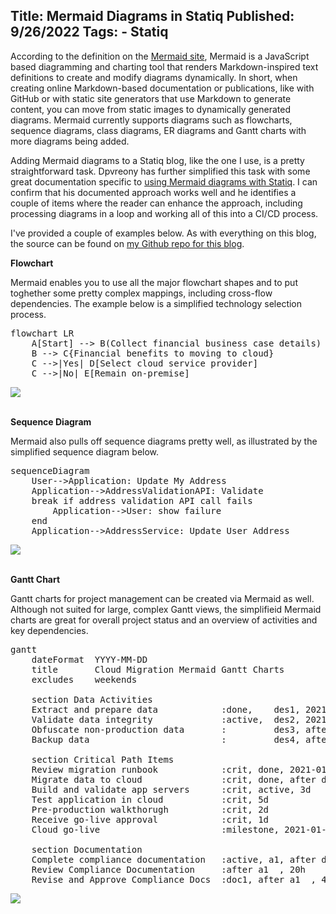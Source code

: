 Title: Mermaid Diagrams in Statiq
Published: 9/26/2022
Tags:
    - Statiq
---
According to the definition on the [Mermaid site](https://mermaid-js.github.io/mermaid/#/README), Mermaid is a JavaScript based diagramming and charting tool that renders Markdown-inspired text definitions to create and modify diagrams dynamically. In short, when creating online Markdown-based documentation or publications, like with GitHub or with static site generators that use Markdown to generate content, you can move from static images to dynamically generated diagrams. Mermaid currently supports diagrams such as flowcharts, sequence diagrams, class diagrams, ER diagrams and Gantt charts with more diagrams being added.

Adding Mermaid diagrams to a Statiq blog, like the one I use, is a pretty straightforward task. Dpvreony has further simplified this task with some great documentation specific to [using Mermaid diagrams with Statiq](https://www.dpvreony.com/articles/mermaid-with-statiq/). I can confirm that his documented approach works well and he identifies a couple of items where the reader can enhance the approach, including processing diagrams in a loop and working all of this into a CI/CD process.

I've provided a couple of examples below. As with everything on this blog, the source can be found on [my Github repo for this blog](https://github.com/thbst16/dotnet-statiq-beckshome-blog).

**Flowchart**

Mermaid enables you to use all the major flowchart shapes and to put toghether some pretty complex mappings, including cross-flow dependencies. The example below is a simplified technology selection process.

<pre data-enlighter-language="md">
flowchart LR
    A[Start] --> B(Collect financial business case details)
    B --> C{Financial benefits to moving to cloud}
    C -->|Yes| D[Select cloud service provider]
    C -->|No| E[Remain on-premise]
</pre>

<img src="/img/mermaid/flowchart.svg"/>
<br/><br/>

**Sequence Diagram**

Mermaid also pulls off sequence diagrams pretty well, as illustrated by the simplified sequence diagram below.

<pre data-enlighter-language="md">
sequenceDiagram
    User-->Application: Update My Address
    Application-->AddressValidationAPI: Validate
    break if address validation API call fails
        Application-->User: show failure
    end
    Application-->AddressService: Update User Address
</pre>

<img src="/img/mermaid/sequence.svg"/>
<br/><br/>

**Gantt Chart**

Gantt charts for project management can be created via Mermaid as well. Although not suited for large, complex Gantt views, the simplifieid Mermaid charts are great for overall project status and an overview of activities and key dependencies.

<pre data-enlighter-language="md">
gantt
    dateFormat  YYYY-MM-DD
    title       Cloud Migration Mermaid Gantt Charts
    excludes    weekends

    section Data Activities
    Extract and prepare data            :done,    des1, 2021-01-05,2021-01-07
    Validate data integrity             :active,  des2, 2021-01-08, 3d
    Obfuscate non-production data       :         des3, after des2, 5d
    Backup data                         :         des4, after des3, 2d

    section Critical Path Items
    Review migration runbook            :crit, done, 2021-01-05,24h
    Migrate data to cloud               :crit, done, after des1, 2d
    Build and validate app servers      :crit, active, 3d
    Test application in cloud           :crit, 5d
    Pre-production walkthorugh          :crit, 2d
    Receive go-live approval            :crit, 1d
    Cloud go-live                       :milestone, 2021-01-26, 0d

    section Documentation
    Complete compliance documentation   :active, a1, after des1, 3d
    Review Compliance Documentation     :after a1  , 20h
    Revise and Approve Compliance Docs  :doc1, after a1  , 48h
</pre>

<img src="/img/mermaid/gantt.svg"/>